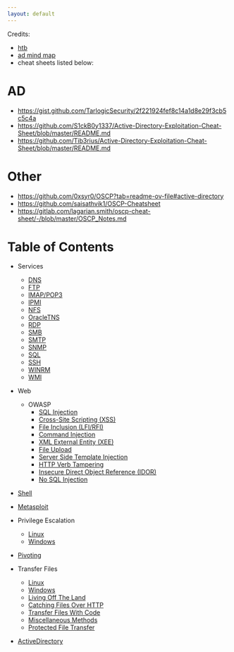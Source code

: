 ```yaml
---
layout: default
---
```


Credits:
- [htb](https://academy.hackthebox.com/module/details/90)
- [ad mind map](https://raw.githubusercontent.com/esidate/pentesting-active-directory/a8e37705542720cb1f9b65ec9039f67b70b61ca6/v2/pentesting_active_directory.svg) 
- cheat sheets listed below:

# AD
- https://gist.github.com/TarlogicSecurity/2f221924fef8c14a1d8e29f3cb5c5c4a
- https://github.com/S1ckB0y1337/Active-Directory-Exploitation-Cheat-Sheet/blob/master/README.md
- https://github.com/Tib3rius/Active-Directory-Exploitation-Cheat-Sheet/blob/master/README.md

# Other
- https://github.com/0xsyr0/OSCP?tab=readme-ov-file#active-directory
- https://github.com/saisathvik1/OSCP-Cheatsheet
- https://gitlab.com/lagarian.smith/oscp-cheat-sheet/-/blob/master/OSCP_Notes.md


# Table of Contents
- Services
    - [DNS](zNew/Services/DNS)
    - [FTP](zNew/Services/FTP)
    - [IMAP/POP3](zNew/Services/IMAP-POP3)
    - [IPMI](zNew/Services/IPMI)
    - [NFS](zNew/Services/NFS)
    - [OracleTNS](zNew/Services/OracleTNS)
    - [RDP](zNew/Services/RDP)
    - [SMB](zNew/Services/SMB)
    - [SMTP](zNew/Services/SMTP)
    - [SNMP](zNew/Services/SNMP)
    - [SQL](zNew/Services/SQL)
    - [SSH](zNew/Services/SSH)
    - [WINRM](zNew/Services/WINRM)
    - [WMI](zNew/Services/WMI)
- Web
    - OWASP
        - [SQL Injection](zNew/Web/OWASP/SQLi/)
        - [Cross-Site Scripting (XSS)](zNew/Web/OWASP/XSS/)
        - [File Inclusion (LFI/RFI)](zNew/Web/OWASP/FI/)
        - [Command Injection](zNew/Web/OWASP/CI/)
        - [XML External Entity (XEE)](zNew/Web/OWASP/XEE/)
        - [File Upload](zNew/Web/OWASP/FileUpload/)
        - [Server Side Template Injection](zNew/Web/OWASP/SSTI/)
        - [HTTP Verb Tampering](zNew/Web/OWASP/HTTPVerbTampering/)
        - [Insecure Direct Object Reference (IDOR)](zNew/Web/OWASP/IDOR/)
        - [No SQL Injection](zNew/Web/OWASP/NOSQLI/)
- [Shell](zNew/Shell/Shell)
- [Metasploit](zNew/Metasploit/Metasploit)
- Privilege Escalation
    - [Linux](zNew/PrivilegeEscalation/Linux)
    - [Windows](zNew/PrivilegeEscalation/Windows)
- [Pivoting](zNew/Pivoting/Pivoting)
- Transfer Files
    - [Linux](zNew/TransferFiles/Linux)
    - [Windows](zNew/TransferFiles/Windows)
    - [Living Off The Land](zNew/TransferFiles/LivingOffTheLand)
    - [Catching Files Over HTTP](zNew/TransferFiles/FilesoverHTTP)
    - [Transfer Files With Code](zNew/TransferFiles/TransferFilesCode)
    - [Miscellaneous Methods](zNew/TransferFiles/Miscellaneous)
    - [Protected File Transfer](zNew/TransferFiles/ProtectFiles)


- [ActiveDirectory](zNew/ActiveDirectory/ActiveDirectory)
